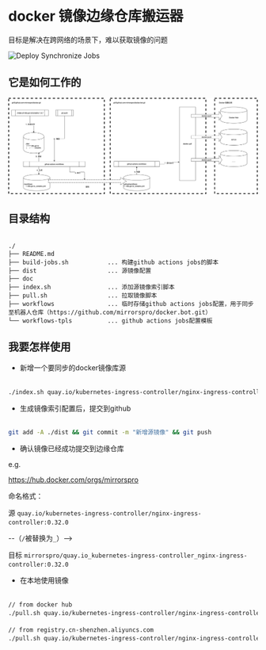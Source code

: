 # docker 镜像边缘仓库搬运器
目标是解决在跨网络的场景下，难以获取镜像的问题

![Deploy Synchronize Jobs](https://github.com/mirrorspro/docker/workflows/.github/workflows/Deploy+Synchronize+Jobs/badge.svg)



## 它是如何工作的

![](./doc/mirrorspro_docker.jpg)

## 目录结构

```

./
├── README.md
├── build-jobs.sh           ... 构建github actions jobs的脚本
├── dist                    ... 源镜像配置
├── doc                     
├── index.sh                ... 添加源镜像索引脚本
├── pull.sh                 ... 拉取镜像脚本
├── workflows               ... 临时存储github actions jobs配置，用于同步至机器人仓库（https://github.com/mirrorspro/docker.bot.git）
└── workflows-tpls          ... github actions jobs配置模板

```

## 我要怎样使用

* 新增一个要同步的docker镜像库源


```bash

./index.sh quay.io/kubernetes-ingress-controller/nginx-ingress-controller 0.32.0

```

* 生成镜像索引配置后，提交到github

```bash

git add -A ./dist && git commit -m "新增源镜像" && git push

```

* 确认镜像已经成功提交到边缘仓库

e.g. 

https://hub.docker.com/orgs/mirrorspro

命名格式：

源 `quay.io/kubernetes-ingress-controller/nginx-ingress-controller:0.32.0`

--（`/`被替换为`_`）-->

目标 `mirrorspro/quay.io_kubernetes-ingress-controller_nginx-ingress-controller:0.32.0`


* 在本地使用镜像

```bash

// from docker hub
./pull.sh quay.io/kubernetes-ingress-controller/nginx-ingress-controller 0.32.0

// from registry.cn-shenzhen.aliyuncs.com 
./pull.sh quay.io/kubernetes-ingress-controller/nginx-ingress-controller 0.32.0 registry.cn-shenzhen.aliyuncs.com

```








